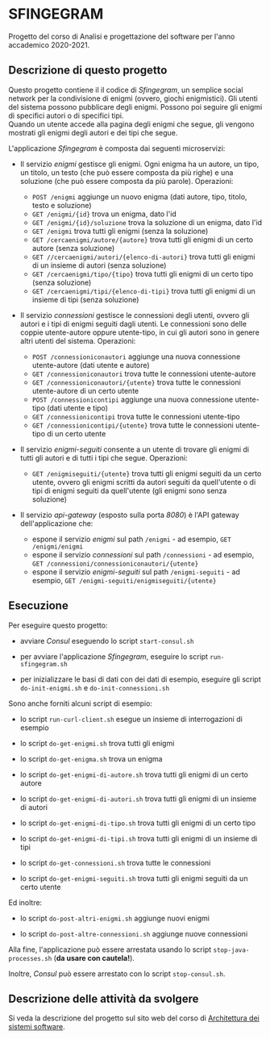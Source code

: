 # SFINGEGRAM 

Progetto del corso di Analisi e progettazione del software per l'anno accademico 2020-2021. 


## Descrizione di questo progetto 

Questo progetto contiene il il codice di *Sfingegram*, un semplice social network per la condivisione di enigmi (ovvero, giochi enigmistici). 
Gli utenti del sistema possono pubblicare degli enigmi. 
Possono poi seguire gli enigmi di specifici autori o di specifici tipi.  
Quando un utente accede alla pagina degli enigmi che segue, gli vengono mostrati gli enigmi degli autori e dei tipi che segue. 

L'applicazione *Sfingegram* è composta dai seguenti microservizi: 

* Il servizio *enigmi* gestisce gli enigmi. 
  Ogni enigma ha un autore, un tipo, un titolo, un testo (che può essere composta da più righe) e una soluzione (che può essere composta da più parole). 
  Operazioni: 
  * `POST /enigmi` aggiunge un nuovo enigma (dati autore, tipo, titolo, testo e soluzione)
  * `GET /enigmi/{id}` trova un enigma, dato l'id 
  * `GET /enigmi/{id}/soluzione` trova la soluzione di un enigma, dato l'id 
  * `GET /enigmi` trova tutti gli enigmi (senza la soluzione)
  * `GET /cercaenigmi/autore/{autore}` trova tutti gli enigmi di un certo autore (senza soluzione)
  * `GET //cercaenigmi/autori/{elenco-di-autori}` trova tutti gli enigmi di un insieme di autori (senza soluzione) 
  * `GET /cercaenigmi/tipo/{tipo}` trova tutti gli enigmi di un certo tipo (senza soluzione)
  * `GET /cercaenigmi/tipi/{elenco-di-tipi}` trova tutti gli enigmi di un insieme di tipi (senza soluzione)
  
* Il servizio *connessioni* gestisce le connessioni degli utenti, ovvero gli autori e i tipi di enigmi seguiti dagli utenti. 
  Le connessioni sono delle coppie utente-autore oppure utente-tipo, in cui gli autori sono in genere altri utenti del sistema. 
  Operazioni: 
  * `POST /connessioniconautori` aggiunge una nuova connessione utente-autore (dati utente e autore)
  * `GET /connessioniconautori` trova tutte le connessioni utente-autore
  * `GET /connessioniconautori/{utente}` trova tutte le connessioni utente-autore di un certo utente
  * `POST /connessionicontipi` aggiunge una nuova connessione utente-tipo (dati utente e tipo)
  * `GET /connessionicontipi` trova tutte le connessioni utente-tipo
  * `GET /connessionicontipi/{utente}` trova tutte le connessioni utente-tipo di un certo utente

* Il servizio *enigmi-seguiti* consente a un utente di trovare gli enigmi di tutti gli autori e di tutti i tipi che segue. 
  Operazioni: 
  * `GET /enigmiseguiti/{utente}` trova tutti gli enigmi seguiti da un certo utente, ovvero gli enigmi scritti da autori seguiti da quell'utente o di tipi di enigmi seguiti da quell'utente (gli enigmi sono senza soluzione)
  
* Il servizio *api-gateway* (esposto sulla porta *8080*) è l'API gateway dell'applicazione che: 
  * espone il servizio *enigmi* sul path `/enigmi` - ad esempio, `GET /enigmi/enigmi`
  * espone il servizio *connessioni* sul path `/connessioni` - ad esempio, `GET /connessioni/connessioniconautori/{utente}`
  * espone il servizio *enigmi-seguiti* sul path `/enigmi-seguiti` - ad esempio, `GET /enigmi-seguiti/enigmiseguiti/{utente}`


## Esecuzione 

Per eseguire questo progetto: 

* avviare *Consul* eseguendo lo script `start-consul.sh` 

* per avviare l'applicazione *Sfingegram*, eseguire lo script `run-sfingegram.sh` 

* per inizializzare le basi di dati con dei dati di esempio, eseguire gli script `do-init-enigmi.sh` e `do-init-connessioni.sh` 


Sono anche forniti alcuni script di esempio: 

* lo script `run-curl-client.sh` esegue un insieme di interrogazioni di esempio 

* lo script `do-get-enigmi.sh` trova tutti gli enigmi 

* lo script `do-get-enigma.sh` trova un enigma 

* lo script `do-get-enigmi-di-autore.sh` trova tutti gli enigmi di un certo autore 

* lo script `do-get-enigmi-di-autori.sh` trova tutti gli enigmi di un insieme di autori  

* lo script `do-get-enigmi-di-tipo.sh` trova tutti gli enigmi di un certo tipo  

* lo script `do-get-enigmi-di-tipi.sh` trova tutti gli enigmi di un insieme di tipi  

* lo script `do-get-connessioni.sh` trova tutte le connessioni 

* lo script `do-get-enigmi-seguiti.sh` trova tutti gli enigmi seguiti da un certo utente 

Ed inoltre: 

* lo script `do-post-altri-enigmi.sh` aggiunge nuovi enigmi 

* lo script `do-post-altre-connessioni.sh` aggiunge nuove connessioni 

Alla fine, l'applicazione può essere arrestata usando lo script `stop-java-processes.sh` (**da usare con cautela!**). 

Inoltre, *Consul* può essere arrestato con lo script `stop-consul.sh`. 


## Descrizione delle attività da svolgere 

Si veda la descrizione del progetto sul sito web del corso di [Architettura dei sistemi software](http://cabibbo.dia.uniroma3.it/asw/).